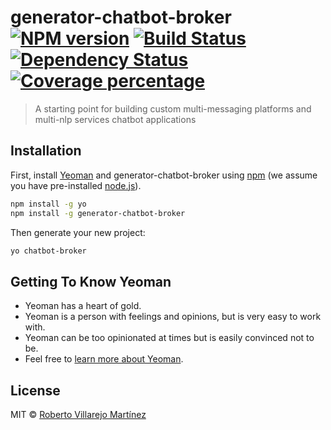 # generator-chatbot-broker [![NPM version][npm-image]][npm-url] [![Build Status][travis-image]][travis-url] [![Dependency Status][daviddm-image]][daviddm-url] [![Coverage percentage][coveralls-image]][coveralls-url]
> A starting point for building custom multi-messaging platforms and multi-nlp services chatbot applications

## Installation

First, install [Yeoman](http://yeoman.io) and generator-chatbot-broker using [npm](https://www.npmjs.com/) (we assume you have pre-installed [node.js](https://nodejs.org/)).

```bash
npm install -g yo
npm install -g generator-chatbot-broker
```

Then generate your new project:

```bash
yo chatbot-broker
```

## Getting To Know Yeoman

 * Yeoman has a heart of gold.
 * Yeoman is a person with feelings and opinions, but is very easy to work with.
 * Yeoman can be too opinionated at times but is easily convinced not to be.
 * Feel free to [learn more about Yeoman](http://yeoman.io/).

## License

MIT © [Roberto Villarejo Martínez](http://robertovillarejo.github.io/)


[npm-image]: https://badge.fury.io/js/generator-chatbot-broker.svg
[npm-url]: https://npmjs.org/package/generator-chatbot-broker
[travis-image]: https://travis-ci.org/robertovillarejo@outlook.com/generator-chatbot-broker.svg?branch=master
[travis-url]: https://travis-ci.org/robertovillarejo@outlook.com/generator-chatbot-broker
[daviddm-image]: https://david-dm.org/robertovillarejo@outlook.com/generator-chatbot-broker.svg?theme=shields.io
[daviddm-url]: https://david-dm.org/robertovillarejo@outlook.com/generator-chatbot-broker
[coveralls-image]: https://coveralls.io/repos/robertovillarejo@outlook.com/generator-chatbot-broker/badge.svg
[coveralls-url]: https://coveralls.io/r/robertovillarejo@outlook.com/generator-chatbot-broker

